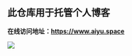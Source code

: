 ## 此仓库用于托管个人博客

**在线访问地址：https://www.aiyu.space**

![](https://0dad3a1b.telegraph-image-5zs.pages.dev/file/2e4aefd0bf7f3e3bddce7.png)